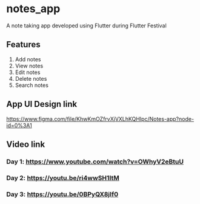 # notes_app

A note taking app developed using Flutter during Flutter Festival

## Features

1. Add notes
2. View notes
3. Edit notes
4. Delete notes
5. Search notes


## App UI Design link

https://www.figma.com/file/KhwKmOZfrvXjVXLhKQHIpc/Notes-app?node-id=0%3A1

## Video link

### Day 1: https://www.youtube.com/watch?v=OWhyV2eBtuU

### Day 2: https://youtu.be/ri4wwSH1ItM

### Day 3: https://youtu.be/0BPyQX8jIf0
